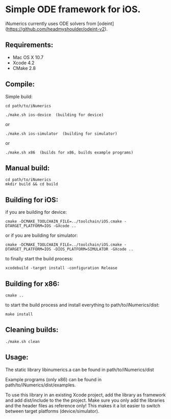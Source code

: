 # Simple ODE framework for iOS.

iNumerics currently uses ODE solvers from [odeint] (https://github.com/headmyshoulder/odeint-v2).


## Requirements:

- Mac OS X 10.7
- Xcode 4.2
- CMake 2.8

## Compile:

Simple build:

    cd path/to/iNumerics

    ./make.sh ios-device  (building for device)

or

    ./make.sh ios-simulator  (building for simulator)

or

    ./make.sh x86  (builds for x86, builds example programs)


## Manual build:

    cd path/to/iNumerics
    mkdir build && cd build

## Building for iOS:

if you are building for device:

    cmake -DCMAKE_TOOLCHAIN_FILE=../toolchain/iOS.cmake -DTARGET_PLATFORM=IOS -GXcode ..

or if you are building for simulator:

    cmake -DCMAKE_TOOLCHAIN_FILE=../toolchain/iOS.cmake -DTARGET_PLATFORM=IOS -DIOS_PLATFORM=SIMULATOR -GXcode .. 


to finally start the build process:

    xcodebuild -target install -configuration Release

## Building for x86:

    cmake ..

to start the build process and install everything to path/to/iNumerics/dist:

    make install

## Cleaning builds:

    ./make.sh clean

## Usage:

The static library libinumerics.a can be found in path/to/iNumerics/dist

Example programs (only x86) can be found in path/to/iNumerics/dist/examples.

To use this library in an existing Xcode project, add the library as framework
and add dist/include to the the project. Make sure you only add the libraries
and the header files as reference only! This makes it a lot easier to switch
between target platforms (device/simulator).
